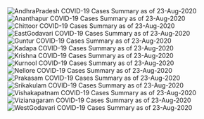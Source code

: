 
<img src="https://deepuhub.github.io/COVID-19/GraphsGenerated/23-Aug-2020/Last24Hrs_AndhraPradesh_23-Aug-2020.jpg" alt="AndhraPradesh COVID-19 Cases Summary as of 23-Aug-2020">
 <br>
<img src="https://deepuhub.github.io/COVID-19/GraphsGenerated/23-Aug-2020/Last24Hrs_Ananthapur_23-Aug-2020.jpg" alt="Ananthapur COVID-19 Cases Summary as of 23-Aug-2020">
 <br>
<img src="https://deepuhub.github.io/COVID-19/GraphsGenerated/23-Aug-2020/Last24Hrs_Chittoor_23-Aug-2020.jpg" alt="Chittoor COVID-19 Cases Summary as of 23-Aug-2020">
 <br>
<img src="https://deepuhub.github.io/COVID-19/GraphsGenerated/23-Aug-2020/Last24Hrs_EastGodavari_23-Aug-2020.jpg" alt="EastGodavari COVID-19 Cases Summary as of 23-Aug-2020">
 <br>
<img src="https://deepuhub.github.io/COVID-19/GraphsGenerated/23-Aug-2020/Last24Hrs_Guntur_23-Aug-2020.jpg" alt="Guntur COVID-19 Cases Summary as of 23-Aug-2020">
 <br>
<img src="https://deepuhub.github.io/COVID-19/GraphsGenerated/23-Aug-2020/Last24Hrs_Kadapa_23-Aug-2020.jpg" alt="Kadapa COVID-19 Cases Summary as of 23-Aug-2020">
 <br>
<img src="https://deepuhub.github.io/COVID-19/GraphsGenerated/23-Aug-2020/Last24Hrs_Krishna_23-Aug-2020.jpg" alt="Krishna COVID-19 Cases Summary as of 23-Aug-2020">
 <br>
<img src="https://deepuhub.github.io/COVID-19/GraphsGenerated/23-Aug-2020/Last24Hrs_Kurnool_23-Aug-2020.jpg" alt="Kurnool COVID-19 Cases Summary as of 23-Aug-2020">
 <br>
<img src="https://deepuhub.github.io/COVID-19/GraphsGenerated/23-Aug-2020/Last24Hrs_Nellore_23-Aug-2020.jpg" alt="Nellore COVID-19 Cases Summary as of 23-Aug-2020">
 <br>
<img src="https://deepuhub.github.io/COVID-19/GraphsGenerated/23-Aug-2020/Last24Hrs_Prakasam_23-Aug-2020.jpg" alt="Prakasam COVID-19 Cases Summary as of 23-Aug-2020">
 <br>
<img src="https://deepuhub.github.io/COVID-19/GraphsGenerated/23-Aug-2020/Last24Hrs_Srikakulam_23-Aug-2020.jpg" alt="Srikakulam COVID-19 Cases Summary as of 23-Aug-2020">
 <br>
<img src="https://deepuhub.github.io/COVID-19/GraphsGenerated/23-Aug-2020/Last24Hrs_Vishakapatnam_23-Aug-2020.jpg" alt="Vishakapatnam COVID-19 Cases Summary as of 23-Aug-2020">
 <br>
<img src="https://deepuhub.github.io/COVID-19/GraphsGenerated/23-Aug-2020/Last24Hrs_Vizianagaram_23-Aug-2020.jpg" alt="Vizianagaram COVID-19 Cases Summary as of 23-Aug-2020">
 <br>
<img src="https://deepuhub.github.io/COVID-19/GraphsGenerated/23-Aug-2020/Last24Hrs_WestGodavari_23-Aug-2020.jpg" alt="WestGodavari COVID-19 Cases Summary as of 23-Aug-2020">
 <br> 
